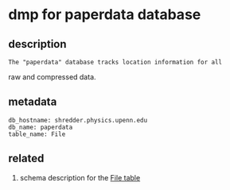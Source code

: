# dmp for paperdata database
## description

    The "paperdata" database tracks location information for all
raw and compressed data.

## metadata

    db_hostname: shredder.physics.upenn.edu
    db_name: paperdata
    table_name: File

## related

  1. schema description for the [File table](../etc/paperdata-File.schema.md) 


